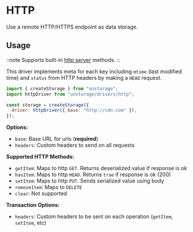 # HTTP

Use a remote HTTP/HTTPS endpoint as data storage.

## Usage

::note
Supports built-in [http server](/getting-started/http-server) methods.
::

This driver implements meta for each key including `mtime` (last modified time) and `status` from HTTP headers by making a `HEAD` request.

```js
import { createStorage } from "unstorage";
import httpDriver from "unstorage/drivers/http";

const storage = createStorage({
  driver: httpDriver({ base: "http://cdn.com" }),
});
```

**Options:**

- `base`: Base URL for urls (**required**)
- `headers`: Custom headers to send on all requests

**Supported HTTP Methods:**

- `getItem`: Maps to http `GET`. Returns deserialized value if response is ok
- `hasItem`: Maps to http `HEAD`. Returns `true` if response is ok (200)
- `setItem`: Maps to http `PUT`. Sends serialized value using body
- `removeItem`: Maps to `DELETE`
- `clear`: Not supported

**Transaction Options:**

- `headers`: Custom headers to be sent on each operation (`getItem`, `setItem`, etc)

